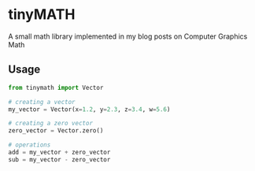 # tinyMATH
A small math library implemented in my blog posts on Computer Graphics Math

## Usage
```python
from tinymath import Vector

# creating a vector
my_vector = Vector(x=1.2, y=2.3, z=3.4, w=5.6)

# creating a zero vector
zero_vector = Vector.zero()

# operations
add = my_vector + zero_vector
sub = my_vector - zero_vector
```